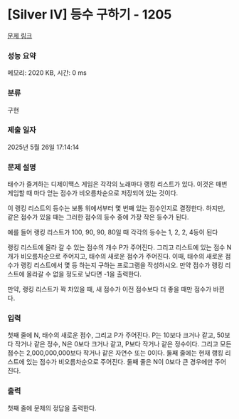 # [Silver IV] 등수 구하기 - 1205 

[문제 링크](https://www.acmicpc.net/problem/1205) 

### 성능 요약

메모리: 2020 KB, 시간: 0 ms

### 분류

구현

### 제출 일자

2025년 5월 26일 17:14:14

### 문제 설명

<p>태수가 즐겨하는 디제이맥스 게임은 각각의 노래마다 랭킹 리스트가 있다. 이것은 매번 게임할 때 마다 얻는 점수가 비오름차순으로 저장되어 있는 것이다.</p>

<p>이 랭킹 리스트의 등수는 보통 위에서부터 몇 번째 있는 점수인지로 결정한다. 하지만, 같은 점수가 있을 때는 그러한 점수의 등수 중에 가장 작은 등수가 된다.</p>

<p>예를 들어 랭킹 리스트가 100, 90, 90, 80일 때 각각의 등수는 1, 2, 2, 4등이 된다</p>

<p>랭킹 리스트에 올라 갈 수 있는 점수의 개수 P가 주어진다. 그리고 리스트에 있는 점수 N개가 비오름차순으로 주어지고, 태수의 새로운 점수가 주어진다. 이때, 태수의 새로운 점수가 랭킹 리스트에서 몇 등 하는지 구하는 프로그램을 작성하시오. 만약 점수가 랭킹 리스트에 올라갈 수 없을 정도로 낮다면 -1을 출력한다.</p>

<p>만약, 랭킹 리스트가 꽉 차있을 때, 새 점수가 이전 점수보다 더 좋을 때만 점수가 바뀐다.</p>

### 입력 

 <p>첫째 줄에 N, 태수의 새로운 점수, 그리고 P가 주어진다. P는 10보다 크거나 같고, 50보다 작거나 같은 정수, N은 0보다 크거나 같고, P보다 작거나 같은 정수이다. 그리고 모든 점수는 2,000,000,000보다 작거나 같은 자연수 또는 0이다. 둘째 줄에는 현재 랭킹 리스트에 있는 점수가 비오름차순으로 주어진다. 둘째 줄은 N이 0보다 큰 경우에만 주어진다.</p>

### 출력 

 <p>첫째 줄에 문제의 정답을 출력한다.</p>

